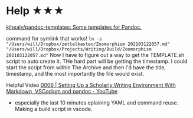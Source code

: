 # Help ★★★

[kjhealy/pandoc-templates: Some templates for Pandoc.](https://github.com/kjhealy/pandoc-templates)

command for symlink that works!
`ln -s "/Users/will/Dropbox/zettelkasten/Zoomorphism 202103122057.md" "/Users/will/Dropbox/Projects/Writing/Build/Zoomorphism 202103122057.md"`
Now I have to figure out a way to get the TEMPLATE.sh script to auto create it. THe hard part will be getting the timestamp.
I could start the script from within The Archive and then I'd have the title, timestamp, and the most importantly the file would exist.

Helpful Video 
[0006 | Setting Up a Scholarly Writing Environment With Markdown, VSCodium and pandoc - YouTube](https://www.youtube.com/watch?v=J86Pm62XM_Q)
 - especially the last 10 minutes eplaining YAML and command reuse. Making a build script in vscode.